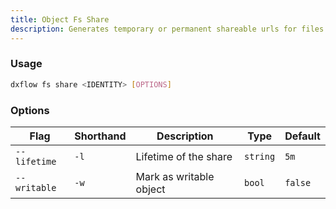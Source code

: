 ```yaml
---
title: Object Fs Share 
description: Generates temporary or permanent shareable urls for files with optional access controls
---
```


### Usage

```bash [Terminal]
dxflow fs share <IDENTITY> [OPTIONS]
```

### Options

| Flag | Shorthand | Description | Type | Default |
|------|-----------|-------------|------|---------|
| `--lifetime` | `-l` | Lifetime of the share | `string` | `5m` |
| `--writable` | `-w` | Mark as writable object | `bool` | `false` |

